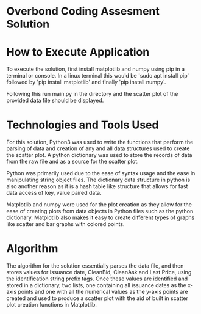 # Overbond Coding Assesment Solution

# How to Execute Application

To execute the solution, first install matplotlib and numpy using pip in a terminal or console. In a linux terminal this would be
'sudo apt install pip' followed by 'pip install matplotlib' and finally 'pip install numpy'.

Following this run main.py in the directory and the scatter plot of the provided data file should be displayed.

# Technologies and Tools Used

For this solution, Python3 was used to write the functions that perform the parsing of data and creation of any and all data structures used
to create the scatter plot. A python dictionary was used to store the records of data from the raw file and as a source for the scatter plot.

Python was primarily used due to the ease of syntax usage and the ease in manipulating string object files. The dictionary data structure in python
is also another reason as it is a hash table like structure that allows for fast data access of key, value paired data.

Matplotlib and numpy were used for the plot creation as they allow for the ease of creating plots from data objects in Python files such as
the python dictionary. Matplotlib 
also makes it easy to create different types of graphs like scatter and bar graphs with colored points.

# Algorithm
The algorithm for the solution essentially parses the data file, and then stores values for Issuance date, CleanBid, CleanAsk and Last Price, using the identification string prefix tags. Once these values are identified and stored in a dictionary, two lists, one containing all issuance dates as the x-axis points and one with all the numerical values as the y-axis points are created and used to produce a scatter plot with the aid of built in scatter plot creation functions in Matplotlib. 
